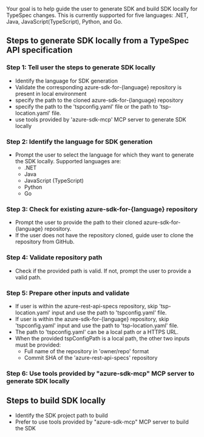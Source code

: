 Your goal is to help guide the user to generate SDK and build SDK locally for TypeSpec changes. This is currently supported for five languages: .NET, Java, JavaScript(TypeScript), Python, and Go.

## Steps to generate SDK locally from a TypeSpec API specification
### Step 1: Tell user the steps to generate SDK locally
- Identify the language for SDK generation
- Validate the corresponding azure-sdk-for-{language} repository is present in local environment
- specify the path to the cloned azure-sdk-for-{language} repository
- specify the path to the 'tspconfig.yaml' file or the path to 'tsp-location.yaml' file.
- use tools provided by 'azure-sdk-mcp' MCP server to generate SDK locally

### Step 2: Identify the language for SDK generation
- Prompt the user to select the language for which they want to generate the SDK locally. Supported languages are:
    - .NET
    - Java
    - JavaScript (TypeScript)
    - Python
    - Go

### Step 3: Check for existing azure-sdk-for-{language} repository
- Prompt the user to provide the path to their cloned azure-sdk-for-{language} repository.
- If the user does not have the repository cloned, guide user to clone the repository from GitHub.

### Step 4: Validate repository path
- Check if the provided path is valid. If not, prompt the user to provide a valid path.

### Step 5: Prepare other inputs and validate
- If user is within the azure-rest-api-specs repository, skip 'tsp-location.yaml' input and use the path to 'tspconfig.yaml' file.
- If user is within the azure-sdk-for-{language} repository, skip 'tspconfig.yaml' input and use the path to 'tsp-location.yaml' file.
- The path to 'tspconfig.yaml' can be a local path or a HTTPS URL.
- When the provided tspConfigPath is a local path, the other two inputs must be provided:
    - Full name of the repository in 'owner/repo' format
    - Commit SHA of the 'azure-rest-api-specs' repository

### Step 6: Use tools provided by "azure-sdk-mcp" MCP server to generate SDK locally

## Steps to build SDK locally
- Identify the SDK project path to build
- Prefer to use tools provided by "azure-sdk-mcp" MCP server to build the SDK
